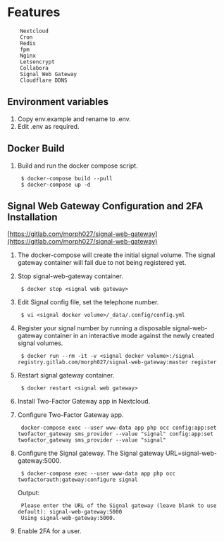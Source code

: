 # Features
        Nextcloud
        Cron
        Redis
        fpm
        Nginx
        Letsencrypt
        Collabora
        Signal Web Gateway
        Cloudflare DDNS

## Environment variables
1. Copy env.example and rename to .env.
2. Edit .env as required.

## Docker Build
1. Build and run the docker compose script.

        $ docker-compose build --pull
        $ docker-compose up -d

## Signal Web Gateway Configuration and 2FA Installation
[https://gitlab.com/morph027/signal-web-gateway](https://gitlab.com/morph027/signal-web-gateway)

1. The docker-compose will create the initial signal volume. The signal gateway container will fail due to not being registered yet.
1. Stop signal-web-gateway container.

        $ docker stop <signal web gateway>

1. Edit Signal config file, set the telephone number.

        $ vi <signal docker volume>/_data/.config/config.yml

1. Register your signal number by running a disposable signal-web-gateway container in an interactive mode against the newly created signal volumes.

        $ docker run --rm -it -v <signal docker volume>:/signal registry.gitlab.com/morph027/signal-web-gateway:master register

1. Restart signal gateway container.

        $ docker restart <signal web gateway>

1. Install Two-Factor Gateway app in Nextcloud.

1. Configure Two-Factor Gateway app.

        docker-compose exec --user www-data app php occ config:app:set twofactor_gateway sms_provider --value "signal" config:app:set twofactor_gateway sms_provider --value "signal"

1. Configure the Signal gateway. The Signal gateway URL=signal-web-gateway:5000.

        $ docker-compose exec --user www-data app php occ twofactorauth:gateway:configure signal

    Output:

        Please enter the URL of the Signal gateway (leave blank to use default): signal-web-gateway:5000
        Using signal-web-gateway:5000.

1. Enable 2FA for a user.